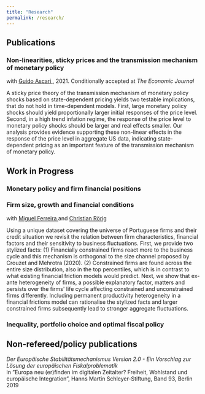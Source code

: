 ```yaml
---
title: "Research"
permalink: /research/
---
```


## Publications  

  <h3>Non-linearities, sticky prices and the transmission mechanism of monetary policy </h3> with <a href="https://sites.google.com/site/guidoascari/"> Guido Ascari </a>, 2021. Conditionally accepted at <em> The Economic Journal </em>
  <p>A sticky price theory of the transmission mechanism of monetary policy shocks based on state-dependent pricing yields two testable implications, that do not hold in time-dependent models. First, large monetary policy shocks should yield proportionally larger initial responses of the price level. Second, in a high trend infation regime, the response of the price level to monetary policy shocks should be larger and real effects smaller. Our analysis provides evidence supporting these non-linear effects in the response of the price level in aggregate US data, indicating state-dependent pricing as an important feature of the transmission mechanism of monetary policy.</p>
 
## Work in Progress

<h3>Monetary policy and firm financial positions </h3>

<h3>Firm size, growth and financial conditions </h3> with <a href = "https://sites.google.com/view/miguelhferreira" > Miguel Ferreira </a> and <a href = "https://www.econ.cam.ac.uk/people/phd/cmr61" > Christian Rörig </a>
<p> Using a unique dataset covering the universe of Portuguese firms and their credit situation we revisit the relation between firm characteristics, financial factors and their sensitivity to business fluctuations. First, we provide two stylized facts: (1) Financially constrained firms react more to the business cycle and this mechanism is orthogonal to the size channel proposed by Crouzet and Mehrotra (2020). (2) Constrained firms are found across the entire size distribution, also in the top percentiles, which is in contrast to what existing financial friction models would predict. Next, we show that ex-ante heterogeneity of firms, a possible explanatory factor, matters and persists over the firms' life cycle affecting constrained and unconstrained firms differently. Including permanent productivity heterogeneity in a financial frictions model can rationalise the stylized facts and larger constrained firms subsequently lead to stronger aggregate fluctuations.</p>

<h3>Inequality, portfolio choice and optimal fiscal policy</h3>


## Non-refereed/policy publications

<em> Der Europäische Stabilitätsmechanismus Version 2.0 - Ein Vorschlag zur Lösung der europäischen Fiskalproblematik </em> <br> in ”Europa neu (er)finden im digitalen Zeitalter? Freiheit, Wohlstand und europäische Integration”, Hanns Martin Schleyer-Stiftung, Band 93, Berlin 2019